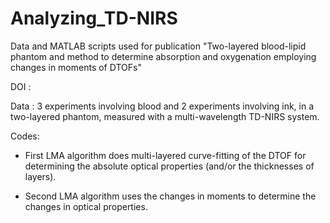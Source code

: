 # Analyzing_TD-NIRS
Data and MATLAB scripts used for publication "Two-layered blood-lipid phantom and method to determine absorption and oxygenation employing changes in moments of DTOFs"

DOI  : 

Data : 3 experiments involving blood and 2 experiments involving ink, in a two-layered phantom, measured with a multi-wavelength TD-NIRS system.

Codes: 

- First LMA algorithm does multi-layered curve-fitting of the DTOF for determining the absolute optical properties (and/or the thicknesses of layers).

- Second LMA algorithm uses the changes in moments to determine the changes in optical properties.
